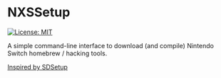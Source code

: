 # NXSSetup
[![License: MIT](https://img.shields.io/badge/License-MIT-blue.svg)](https://choosealicense.com/licenses/mit/l)

A simple command-line interface to download (and compile) Nintendo Switch homebrew / hacking tools.

[Inspired by SDSetup](https://github.com/noahc3/SDSetup)